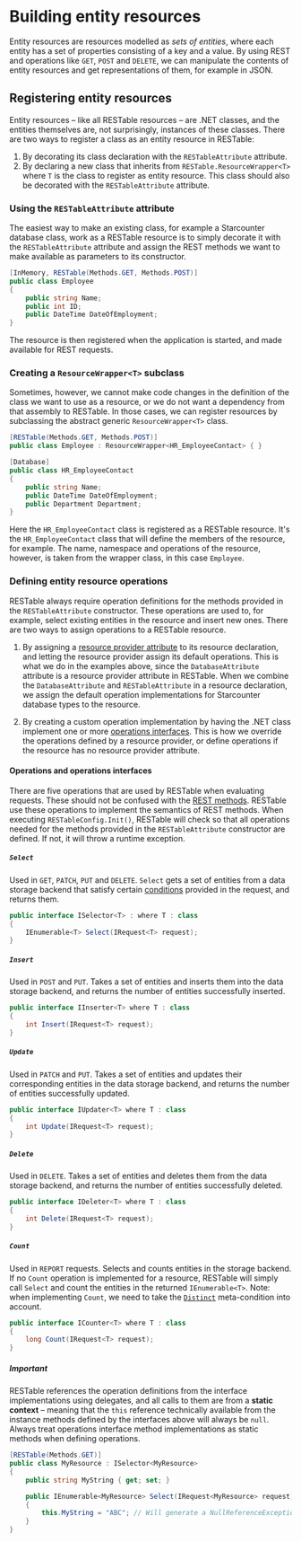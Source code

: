# Building entity resources

Entity resources are resources modelled as _sets of entities_, where each entity has a set of properties consisting of a key and a value. By using REST and operations like `GET`, `POST` and `DELETE`, we can manipulate the contents of entity resources and get representations of them, for example in JSON.

## Registering entity resources

Entity resources – like all RESTable resources – are .NET classes, and the entities themselves are, not surprisingly, instances of these classes. There are two ways to register a class as an entity resource in RESTable:

1. By decorating its class declaration with the `RESTableAttribute` attribute.
2. By declaring a new class that inherits from `RESTable.ResourceWrapper<T>` where `T` is the class to register as entity resource. This class should also be decorated with the `RESTableAttribute` attribute.

### Using the `RESTableAttribute` attribute

The easiest way to make an existing class, for example a Starcounter database class, work as a RESTable resource is to simply decorate it with the `RESTableAttribute` attribute and assign the REST methods we want to make available as parameters to its constructor.

```csharp
[InMemory, RESTable(Methods.GET, Methods.POST)]
public class Employee
{
    public string Name;
    public int ID;
    public DateTime DateOfEmployment;
}
```

The resource is then registered when the application is started, and made available for REST requests.

### Creating a `ResourceWrapper<T>` subclass

Sometimes, however, we cannot make code changes in the definition of the class we want to use as a resource, or we do not want a dependency from that assembly to RESTable. In those cases, we can register resources by subclassing the abstract generic `ResourceWrapper<T>` class.

```csharp
[RESTable(Methods.GET, Methods.POST)]
public class Employee : ResourceWrapper<HR_EmployeeContact> { }

[Database]
public class HR_EmployeeContact
{
    public string Name;
    public DateTime DateOfEmployment;
    public Department Department;
}
```

Here the `HR_EmployeeContact` class is registered as a RESTable resource. It's the `HR_EmployeeContact` class that will define the members of the resource, for example. The name, namespace and operations of the resource, however, is taken from the wrapper class, in this case `Employee`.

### Defining entity resource operations

RESTable always require operation definitions for the methods provided in the `RESTableAttribute` constructor. These operations are used to, for example, select existing entities in the resource and insert new ones. There are two ways to assign operations to a RESTable resource.

1. By assigning a [resource provider attribute](Resource%20providers) to its resource declaration, and letting the resource provider assign its default operations. This is what we do in the examples above, since the `DatabaseAttribute` attribute is a resource provider attribute in RESTable. When we combine the `DatabaseAttribute` and `RESTableAttribute` in a resource declaration, we assign the default operation implementations for Starcounter database types to the resource.

2. By creating a custom operation implementation by having the .NET class implement one or more [operations interfaces](#operations-and-operations-interfaces). This is how we override the operations defined by a resource provider, or define operations if the resource has no resource provider attribute.

#### Operations and operations interfaces

There are five operations that are used by RESTable when evaluating requests. These should not be confused with the [REST methods](../../Consuming%20a%20RESTable%20API/Methods). RESTable use these operations to implement the semantics of REST methods. When executing `RESTableConfig.Init()`, RESTable will check so that all operations needed for the methods provided in the `RESTableAttribute` constructor are defined. If not, it will throw a runtime exception.

##### `Select`

Used in `GET`, `PATCH`, `PUT` and `DELETE`. `Select` gets a set of entities from a data storage backend that satisfy certain [conditions](../../Consuming%20a%20RESTable%20API/URI/Conditions) provided in the request, and returns them.

```csharp
public interface ISelector<T> : where T : class
{
    IEnumerable<T> Select(IRequest<T> request);
}
```

##### `Insert`

Used in `POST` and `PUT`. Takes a set of entities and inserts them into the data storage backend, and returns the number of entities successfully inserted.

```csharp
public interface IInserter<T> where T : class
{
    int Insert(IRequest<T> request);
}
```

##### `Update`

Used in `PATCH` and `PUT`. Takes a set of entities and updates their corresponding entities in the data storage backend, and returns the number of entities successfully updated.

```csharp
public interface IUpdater<T> where T : class
{
    int Update(IRequest<T> request);
}
```

##### `Delete`

Used in `DELETE`. Takes a set of entities and deletes them from the data storage backend, and returns the number of entities successfully deleted.

```csharp
public interface IDeleter<T> where T : class
{
    int Delete(IRequest<T> request);
}
```

##### `Count`

Used in `REPORT` requests. Selects and counts entities in the storage backend. If no `Count` operation is implemented for a resource, RESTable will simply call `Select` and count the entities in the returned `IEnumerable<T>`. Note: when implementing `Count`, we need to take the [`Distinct`](../../Consuming%20a%20RESTable%20API/URI/Meta-conditions#distinct) meta-condition into account.

```csharp
public interface ICounter<T> where T : class
{
    long Count(IRequest<T> request);
}
```

##### Important

RESTable references the operation definitions from the interface implementations using delegates, and all calls to them are from a **static context** – meaning that the `this` reference technically available from the instance methods defined by the interfaces above will always be `null`. Always treat operations interface method implementations as static methods when defining operations.

```csharp
[RESTable(Methods.GET)]
public class MyResource : ISelector<MyResource>
{
    public string MyString { get; set; }

    public IEnumerable<MyResource> Select(IRequest<MyResource> request)
    {
        this.MyString = "ABC"; // Will generate a NullReferenceException since 'this' is always null
    }
}
```
